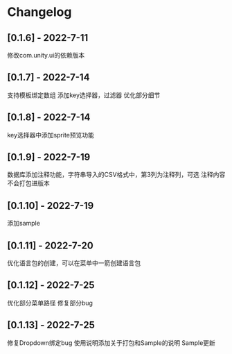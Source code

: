 # Changelog

## [0.1.6] - 2022-7-11
修改com.unity.ui的依赖版本


## [0.1.7] - 2022-7-14
支持模板绑定数组
添加key选择器，过滤器
优化部分细节

## [0.1.8] - 2022-7-14
key选择器中添加sprite预览功能


## [0.1.9] - 2022-7-19
数据库添加注释功能，字符串导入的CSV格式中，第3列为注释列，可选
注释内容不会打包进版本

## [0.1.10] - 2022-7-19
添加sample

## [0.1.11] - 2022-7-20
优化语言包的创建，可以在菜单中一箭创建语言包

## [0.1.12] - 2022-7-25
优化部分菜单路径
修复部分bug

## [0.1.13] - 2022-7-25
修复Dropdown绑定bug
使用说明添加关于打包和Sample的说明
Sample更新